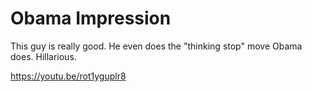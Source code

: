 # Obama Impression

This guy is really good. He even does the "thinking stop" move Obama
does. Hillarious.

https://youtu.be/rot1yguplr8